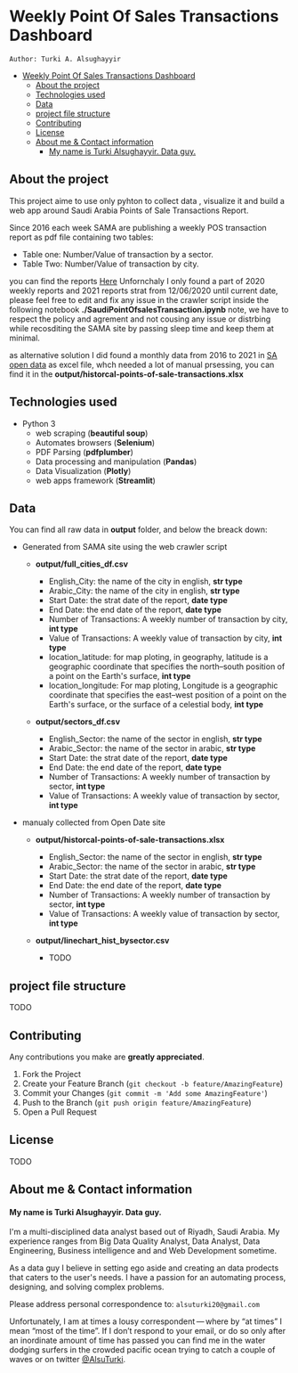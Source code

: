 # Weekly Point Of Sales Transactions Dashboard

```
Author: Turki A. Alsughayyir
```

- [Weekly Point Of Sales Transactions Dashboard](#weekly-point-of-sales-transactions-dashboard)
  - [About the project](#about-the-project)
  - [Technologies used](#technologies-used)
  - [Data](#data)
  - [project file structure](#project-file-structure)
  - [Contributing](#contributing)
  - [License](#license)
  - [About me & Contact information](#about-me--contact-information)
      - [My name is Turki Alsughayyir. Data guy.](#my-name-is-turki-alsughayyir-data-guy)


## About the project 
This project aime to use only pyhton to collect data , visualize it and build a web app around Saudi Arabia Points of Sale Transactions Report.


Since 2016 each week SAMA are publishing a weekly POS transaction report as pdf file containing two tables:
  - Table one: Number/Value of transaction by a sector.
  - Table Two: Number/Value of transaction by city.

  
you can find the reports <a href="[url](https://www.sama.gov.sa/en-US/Indices/Pages/POS.aspx)">Here</a> 
Unfornchaly I only found a part of 2020 weekly reports and 2021 reports strat from 12/06/2020 until current date, please feel free to edit and fix any issue in the crawler script inside the following notebook **./SaudiPointOfsalesTransaction.ipynb**  note, we have to respect the policy and agrement and not cousing any issue or distrbing while recosditing the SAMA site by passing sleep time and keep them at minimal. 

as alternative solution I did found a monthly data from 2016 to 2021 in <a href="[url](https://www.sama.gov.sa/en-US/Indices/Pages/POS.aspx)">SA open data</a> as excel file, whch needed a lot of manual prsessing, you can find it in the **output/historcal-points-of-sale-transactions.xlsx**



## Technologies used
- Python 3
  - web scraping (**beautiful soup**)
  - Automates browsers (**Selenium**)
  - PDF Parsing (**pdfplumber**)
  - Data processing and manipulation (**Pandas**)
  - Data Visualization (**Plotly**)
  - web apps framework (**Streamlit**)  

## Data

You can find all raw data in **output** folder, and below the breack down:
- Generated from SAMA site using the web crawler script
  - **output/full_cities_df.csv**
    - English_City: the name of the city in english, **str type**
    - Arabic_City: the name of the city in english, **str type**
    - Start Date: the strat date of the report, **date type**
    - End Date: the end date of the report, **date type**
    - Number of Transactions: A weekly number of transaction by city, **int type**
    - Value of Transactions: A weekly value of transaction by city, **int type**  
    - location_latitude: for map ploting, in geography, latitude is a geographic coordinate that specifies the north–south position of a point on the Earth's surface, **int type**
    - location_longitude: For map ploting, Longitude is a geographic coordinate that specifies the east–west position of a point on the Earth's surface, or the surface of a celestial body, **int type**
  
  - **output/sectors_df.csv**
    - English_Sector: the name of the sector in english, **str type**
    - Arabic_Sector: the name of the sector in arabic, **str type**
    - Start Date: the strat date of the report, **date type** 
    - End Date: the end date of the report, **date type**
    - Number of Transactions: A weekly number of transaction by sector, **int type**
    - Value of Transactions: A weekly value of transaction by sector, **int type** 
  
- manualy collected from Open Date site
  - **output/historcal-points-of-sale-transactions.xlsx**
    - English_Sector: the name of the sector in english, **str type**
    - Arabic_Sector: the name of the sector in arabic, **str type**
    - Start Date: the strat date of the report, **date type** 
    - End Date: the end date of the report, **date type**
    - Number of Transactions: A weekly number of transaction by sector, **int type**
    - Value of Transactions: A weekly value of transaction by sector, **int type** 
  
  - **output/linechart_hist_bysector.csv** 
    - TODO 
  
## project file structure

TODO

## Contributing

Any contributions you make are **greatly appreciated**.

1. Fork the Project
2. Create your Feature Branch (`git checkout -b feature/AmazingFeature`)
3. Commit your Changes (`git commit -m 'Add some AmazingFeature'`)
4. Push to the Branch (`git push origin feature/AmazingFeature`)
5. Open a Pull Request


## License

TODO


## About me & Contact information

#### My name is Turki Alsughayyir. Data guy.
I'm a multi-disciplined data analyst based out of Riyadh, Saudi Arabia. My experience ranges from Big Data Quality Analyst, Data Analyst, Data Engineering, Business intelligence and and Web Development sometime.

As a data guy I believe in setting ego aside and creating an data prodects that caters to the user's needs. I have a passion for an automating process, designing, and solving complex problems.


Please address personal correspondence to: ``` alsuturki20@gmail.com ```

Unfortunately, I am at times a lousy correspondent — where by “at times” I mean “most of the time”. If I don’t respond to your email, or do so only after an inordinate amount of time has passed you can find me in the water dodging surfers in the crowded pacific ocean trying to catch a couple of waves or on twitter [@AlsuTurki](https://twitter.com/AlsuTurki).

